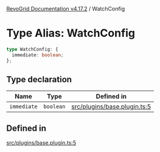 [RevoGrid Documentation v4.17.2](README.md) / WatchConfig

# Type Alias: WatchConfig

```ts
type WatchConfig: {
  immediate: boolean;
};
```

## Type declaration

| Name | Type | Defined in |
| ------ | ------ | ------ |
| `immediate` | `boolean` | [src/plugins/base.plugin.ts:5](https://github.com/revolist/revogrid/blob/ce71b2a267b00cca0f999dcb05c4c4637765259a/src/plugins/base.plugin.ts#L5) |

## Defined in

[src/plugins/base.plugin.ts:5](https://github.com/revolist/revogrid/blob/ce71b2a267b00cca0f999dcb05c4c4637765259a/src/plugins/base.plugin.ts#L5)
